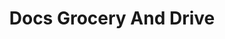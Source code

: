 ---
title: "Docs Grocery And Drive"
url: /springfield/docs-grocery-and-drive/
shop: Lebensmittel
---